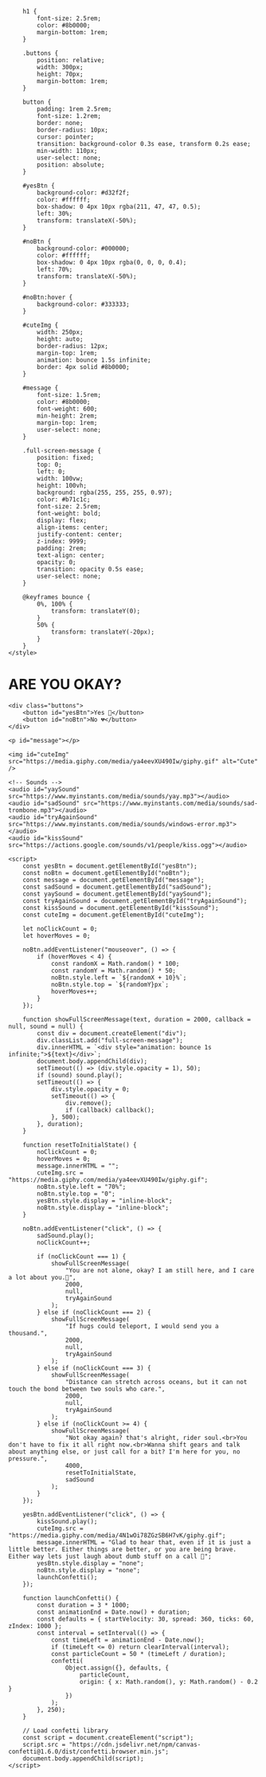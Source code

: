 
        
        h1 {
            font-size: 2.5rem;
            color: #8b0000;
            margin-bottom: 1rem;
        }
        
        .buttons {
            position: relative;
            width: 300px;
            height: 70px;
            margin-bottom: 1rem;
        }
        
        button {
            padding: 1rem 2.5rem;
            font-size: 1.2rem;
            border: none;
            border-radius: 10px;
            cursor: pointer;
            transition: background-color 0.3s ease, transform 0.2s ease;
            min-width: 110px;
            user-select: none;
            position: absolute;
        }
        
        #yesBtn {
            background-color: #d32f2f;
            color: #ffffff;
            box-shadow: 0 4px 10px rgba(211, 47, 47, 0.5);
            left: 30%;
            transform: translateX(-50%);
        }
        
        #noBtn {
            background-color: #000000;
            color: #ffffff;
            box-shadow: 0 4px 10px rgba(0, 0, 0, 0.4);
            left: 70%;
            transform: translateX(-50%);
        }
        
        #noBtn:hover {
            background-color: #333333;
        }
        
        #cuteImg {
            width: 250px;
            height: auto;
            border-radius: 12px;
            margin-top: 1rem;
            animation: bounce 1.5s infinite;
            border: 4px solid #8b0000;
        }
        
        #message {
            font-size: 1.5rem;
            color: #8b0000;
            font-weight: 600;
            min-height: 2rem;
            margin-top: 1rem;
            user-select: none;
        }
        
        .full-screen-message {
            position: fixed;
            top: 0;
            left: 0;
            width: 100vw;
            height: 100vh;
            background: rgba(255, 255, 255, 0.97);
            color: #b71c1c;
            font-size: 2.5rem;
            font-weight: bold;
            display: flex;
            align-items: center;
            justify-content: center;
            z-index: 9999;
            padding: 2rem;
            text-align: center;
            opacity: 0;
            transition: opacity 0.5s ease;
            user-select: none;
        }
        
        @keyframes bounce {
            0%, 100% {
                transform: translateY(0);
            }
            50% {
                transform: translateY(-20px);
            }
        }
    </style>
</head>
<body>
    <h1>ARE YOU OKAY?</h1>
    
    <div class="buttons">
        <button id="yesBtn">Yes 💖</button>
        <button id="noBtn">No 💔</button>
    </div>
    
    <p id="message"></p>
    
    <img id="cuteImg" src="https://media.giphy.com/media/ya4eevXU490Iw/giphy.gif" alt="Cute" />
    
    <!-- Sounds -->
    <audio id="yaySound" src="https://www.myinstants.com/media/sounds/yay.mp3"></audio>
    <audio id="sadSound" src="https://www.myinstants.com/media/sounds/sad-trombone.mp3"></audio>
    <audio id="tryAgainSound" src="https://www.myinstants.com/media/sounds/windows-error.mp3"></audio>
    <audio id="kissSound" src="https://actions.google.com/sounds/v1/people/kiss.ogg"></audio>

    <script>
        const yesBtn = document.getElementById("yesBtn");
        const noBtn = document.getElementById("noBtn");
        const message = document.getElementById("message");
        const sadSound = document.getElementById("sadSound");
        const yaySound = document.getElementById("yaySound");
        const tryAgainSound = document.getElementById("tryAgainSound");
        const kissSound = document.getElementById("kissSound");
        const cuteImg = document.getElementById("cuteImg");

        let noClickCount = 0;
        let hoverMoves = 0;

        noBtn.addEventListener("mouseover", () => {
            if (hoverMoves < 4) {
                const randomX = Math.random() * 100;
                const randomY = Math.random() * 50;
                noBtn.style.left = `${randomX + 10}%`;
                noBtn.style.top = `${randomY}px`;
                hoverMoves++;
            }
        });

        function showFullScreenMessage(text, duration = 2000, callback = null, sound = null) {
            const div = document.createElement("div");
            div.classList.add("full-screen-message");
            div.innerHTML = `<div style="animation: bounce 1s infinite;">${text}</div>`;
            document.body.appendChild(div);
            setTimeout(() => (div.style.opacity = 1), 50);
            if (sound) sound.play();
            setTimeout(() => {
                div.style.opacity = 0;
                setTimeout(() => {
                    div.remove();
                    if (callback) callback();
                }, 500);
            }, duration);
        }

        function resetToInitialState() {
            noClickCount = 0;
            hoverMoves = 0;
            message.innerHTML = "";
            cuteImg.src = "https://media.giphy.com/media/ya4eevXU490Iw/giphy.gif";
            noBtn.style.left = "70%";
            noBtn.style.top = "0";
            yesBtn.style.display = "inline-block";
            noBtn.style.display = "inline-block";
        }

        noBtn.addEventListener("click", () => {
            sadSound.play();
            noClickCount++;

            if (noClickCount === 1) {
                showFullScreenMessage(
                    "You are not alone, okay? I am still here, and I care a lot about you.💖",
                    2000,
                    null,
                    tryAgainSound
                );
            } else if (noClickCount === 2) {
                showFullScreenMessage(
                    "If hugs could teleport, I would send you a thousand.",
                    2000,
                    null,
                    tryAgainSound
                );
            } else if (noClickCount === 3) {
                showFullScreenMessage(
                    "Distance can stretch across oceans, but it can not touch the bond between two souls who care.",
                    2000,
                    null,
                    tryAgainSound
                );
            } else if (noClickCount >= 4) {
                showFullScreenMessage(
                    "Not okay again? that's alright, rider soul.<br>You don't have to fix it all right now.<br>Wanna shift gears and talk about anything else, or just call for a bit? I'm here for you, no pressure.",
                    4000,
                    resetToInitialState,
                    sadSound
                );
            }
        });

        yesBtn.addEventListener("click", () => {
            kissSound.play();
            cuteImg.src = "https://media.giphy.com/media/4N1wOi78ZGzSB6H7vK/giphy.gif";
            message.innerHTML = "Glad to hear that, even if it is just a little better. Either things are better, or you are being brave. Either way lets just laugh about dumb stuff on a call 💋";
            yesBtn.style.display = "none";
            noBtn.style.display = "none";
            launchConfetti();
        });

        function launchConfetti() {
            const duration = 3 * 1000;
            const animationEnd = Date.now() + duration;
            const defaults = { startVelocity: 30, spread: 360, ticks: 60, zIndex: 1000 };
            const interval = setInterval(() => {
                const timeLeft = animationEnd - Date.now();
                if (timeLeft <= 0) return clearInterval(interval);
                const particleCount = 50 * (timeLeft / duration);
                confetti(
                    Object.assign({}, defaults, {
                        particleCount,
                        origin: { x: Math.random(), y: Math.random() - 0.2 }
                    })
                );
            }, 250);
        }

        // Load confetti library
        const script = document.createElement("script");
        script.src = "https://cdn.jsdelivr.net/npm/canvas-confetti@1.6.0/dist/confetti.browser.min.js";
        document.body.appendChild(script);
    </script>
</body>
</html>
